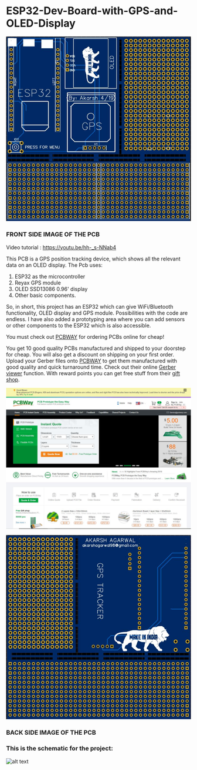 # ESP32-Dev-Board-with-GPS-and-OLED-Display

![alt text](https://github.com/akarsh98/ESP32-Dev-Board-with-GPS-and-OLED-Display/blob/master/pics/pcb_f.JPG?raw=true)
###                                              FRONT SIDE IMAGE OF THE PCB

Video tutorial : https://youtu.be/hh-_s-NNab4

This PCB is a GPS position tracking device, which shows all the relevant data on an OLED display.
The Pcb uses:
1) ESP32 as the microcontroller
2) Reyax GPS module
3) OLED SSD13086 0.96' display
4) Other basic components.

So, in short, this project has an ESP32 which can give WiFi/Bluetooth functionality, OLED display and GPS module. Possibilities with the code are endless. I have also added a prototyping area where you can add sensors or other components to the ESP32 which is also accessible.

You must check out [PCBWAY](https://www.pcbway.com/) for ordering PCBs online for cheap!

You get 10 good quality PCBs manufactured and shipped to your doorstep for cheap. You will also get a discount on shipping on your first order. Upload your Gerber files onto [PCBWAY](https://www.pcbway.com/) to get them manufactured with good quality and quick turnaround time.
Check out their online [Gerber viewer](https://www.pcbway.com/project/OnlineGerberViewer.html) function. With reward points you can get free stuff from their [gift shop](https://www.pcbway.com/project/gifts.html).

![alt text](https://github.com/akarsh98/ESP32-LoRa-Relay-Control-Code-and-Circuit/blob/master/screenshots/PCBWAY.JPG?raw=true)

![alt text](https://github.com/akarsh98/ESP32-Dev-Board-with-GPS-and-OLED-Display/blob/master/pics/pcb_b.JPG?raw=true)
###                                              BACK SIDE IMAGE OF THE PCB

### This is the schematic for the project:

![alt text](https://github.com/akarsh98/ESP32-GPS-tracker/blob/master/pics/3.JPG?raw=true)
